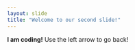 ```yaml
---
layout: slide
title: "Welcome to our second slide!"
---
```

**I am coding!**
Use the left arrow to go back!
